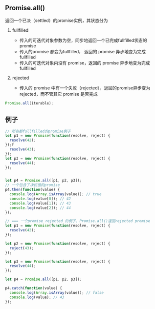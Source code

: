 
## Promise.all()
返回一个已决（settled）的promise实例，其状态分为
1. fullfilled
    * 传入的可迭代对象参数为空，同步地返回一个已完成fullfilled状态的promise
    * 传入的promise 都变为fullfilled， 返回的 promise 异步地变为完成fullfilled
    * 传入的可迭代对象内没有 promise，返回的 promise 异步地变为完成fullfilled

2. rejected
    * 传入的 promise 中有一个失败（rejected），返回的promise异步变为rejected，而不管其它 promise 是否完成

```js
Promise.all(iterable);
```

## 例子
```js
// 所有都fullfilled的promise例子
let p1 = new Promise(function(resolve, reject) {
  resolve(42);
});f
  resolve(43);
});
let p3 = new Promise(function(resolve, reject) {
  resolve(44);
});


let p4 = Promise.all([p1, p2, p3]);
// 一个包含了决议值的promise
p4.then(function(value) {
  console.log(Array.isArray(value)); // true
  console.log(value[0]); // 42
  console.log(value[1]); // 43
  console.log(value[2]); // 44
});

// === 一个promise rejected 的例子，Promise.all()返回rejected promise
let p1 = new Promise(function(resolve, reject) {
  resolve(42);
});

let p2 = new Promise(function(resolve, reject) {
  reject(43);
});

let p3 = new Promise(function(resolve, reject) {
  resolve(44);
});

let p4 = Promise.all([p1, p2, p3]);

p4.catch(function(value) {
  console.log(Array.isArray(value)); // false
  console.log(value); // 43
});
```